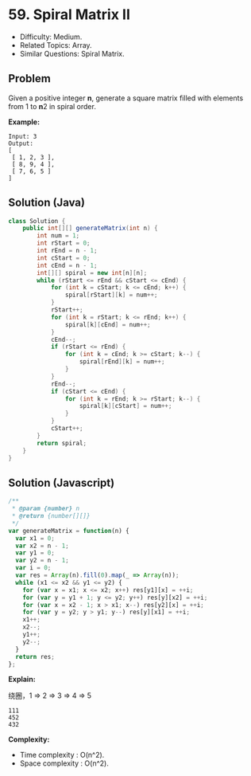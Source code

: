 # 59. Spiral Matrix II

- Difficulty: Medium.
- Related Topics: Array.
- Similar Questions: Spiral Matrix.

## Problem

Given a positive integer **n**, generate a square matrix filled with elements from 1 to **n**2 in spiral order.

**Example:**

```
Input: 3
Output:
[
 [ 1, 2, 3 ],
 [ 8, 9, 4 ],
 [ 7, 6, 5 ]
]
```

## Solution (Java)
```java
class Solution {
    public int[][] generateMatrix(int n) {
        int num = 1;
        int rStart = 0;
        int rEnd = n - 1;
        int cStart = 0;
        int cEnd = n - 1;
        int[][] spiral = new int[n][n];
        while (rStart <= rEnd && cStart <= cEnd) {
            for (int k = cStart; k <= cEnd; k++) {
                spiral[rStart][k] = num++;
            }
            rStart++;
            for (int k = rStart; k <= rEnd; k++) {
                spiral[k][cEnd] = num++;
            }
            cEnd--;
            if (rStart <= rEnd) {
                for (int k = cEnd; k >= cStart; k--) {
                    spiral[rEnd][k] = num++;
                }
            }
            rEnd--;
            if (cStart <= cEnd) {
                for (int k = rEnd; k >= rStart; k--) {
                    spiral[k][cStart] = num++;
                }
            }
            cStart++;
        }
        return spiral;
    }
}
```

## Solution (Javascript)

```javascript
/**
 * @param {number} n
 * @return {number[][]}
 */
var generateMatrix = function(n) {
  var x1 = 0;
  var x2 = n - 1;
  var y1 = 0;
  var y2 = n - 1;
  var i = 0;
  var res = Array(n).fill(0).map(_ => Array(n));
  while (x1 <= x2 && y1 <= y2) {
    for (var x = x1; x <= x2; x++) res[y1][x] = ++i;
    for (var y = y1 + 1; y <= y2; y++) res[y][x2] = ++i;
    for (var x = x2 - 1; x > x1; x--) res[y2][x] = ++i;
    for (var y = y2; y > y1; y--) res[y][x1] = ++i;
    x1++;
    x2--;
    y1++;
    y2--;
  }
  return res;
};
```

**Explain:**

绕圈，1 => 2 => 3 => 4 => 5

```
111
452
432
```

**Complexity:**

* Time complexity : O(n^2).
* Space complexity : O(n^2).

